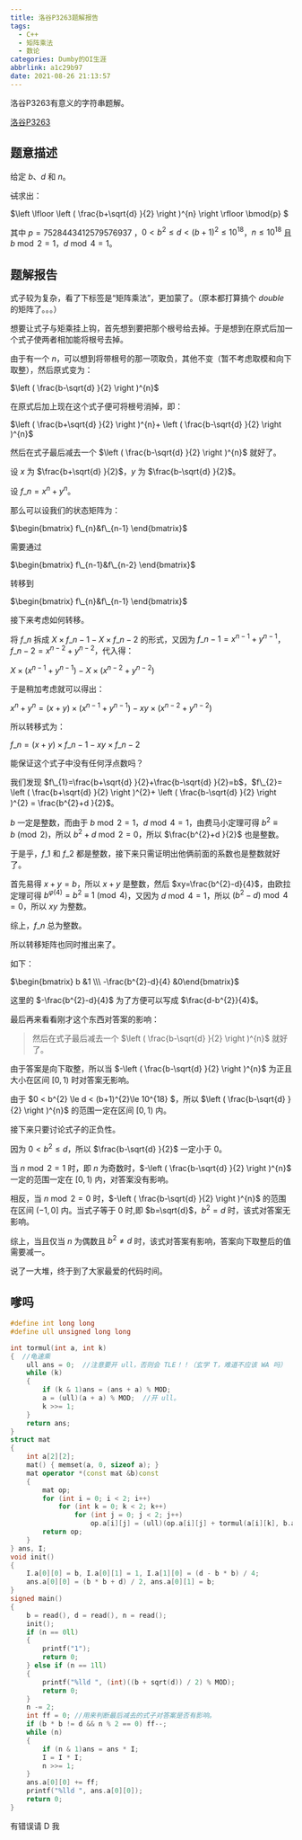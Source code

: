 ```yaml
---
title: 洛谷P3263题解报告
tags:
  - C++
  - 矩阵乘法
  - 数论
categories: Dumby的OI生涯
abbrlink: a1c29b97
date: 2021-08-26 21:13:57
---
```


洛谷P3263有意义的字符串题解。

<!--more-->

[洛谷P3263](https://www.luogu.com.cn/problem/P3263)

## 题意描述

给定 $b$、$d$ 和 $n$。

~~试~~求出：

$\left \lfloor  \left (    \frac{b+\sqrt{d} }{2}   \right )^{n} \right \rfloor \bmod{p} $

其中  $p=7528443412579576937$ ，$0 < b^{2} \le d < (b+1)^{2}\le 10^{18}$，$n\le 10^{18}$ 且 $b\bmod{2}=1$，$d \bmod{4}=1$。

## 题解报告
式子较为复杂，看了下标签是“矩阵乘法”，更加蒙了。（原本都打算搞个 $double$ 的矩阵了。。。）

想要让式子与矩乘挂上钩，首先想到要把那个根号给去掉。于是想到在原式后加一个式子使两者相加能将根号去掉。

由于有一个 $n$，可以想到将带根号的那一项取负，其他不变（暂不考虑取模和向下取整），然后原式变为：

$\left (  \frac{b-\sqrt{d} }{2}  \right )^{n}$

在原式后加上现在这个式子便可将根号消掉，即：

$\left (  \frac{b+\sqrt{d} }{2}  \right )^{n}+ \left (  \frac{b-\sqrt{d} }{2} \right )^{n}$

然后在式子最后减去一个 $\left (  \frac{b-\sqrt{d} }{2} \right )^{n}$ 就好了。

设 $x$ 为 $\frac{b+\sqrt{d} }{2}$，$y$ 为 $\frac{b-\sqrt{d} }{2}$。

设 $f\_{n}=x^{n}+y^{n}$。

那么可以设我们的状态矩阵为：

$\begin{bmatrix}  f\_{n}&f\_{n-1} \end{bmatrix}$

需要通过 

$\begin{bmatrix}  f\_{n-1}&f\_{n-2} \end{bmatrix}$

转移到

$\begin{bmatrix}  f\_{n}&f\_{n-1} \end{bmatrix}$

接下来考虑如何转移。

将 $f\_{n}$ 拆成 $X\times f\_{n-1}-X\times f\_{n-2}$ 的形式，又因为 $f\_{n-1}=x^{n-1}+y^{n-1}$，$f\_{n-2}=x^{n-2}+y^{n-2}$，代入得： 

$X\times \left ( x^{n-1}+y^{n-1} \right ) -X\times \left ( x^{n-2}+y^{n-2} \right )$

于是稍加考虑就可以得出：

$x^{n}+y^{n}=\left ( x+y \right ) \times \left ( x^{n-1}+y^{n-1} \right ) - xy \times \left ( x^{n-2}+y^{n-2} \right )$

所以转移式为：

$f\_{n}=\left ( x+y \right ) \times f\_{n-1}- xy \times f\_{n-2}$

能保证这个式子中没有任何浮点数吗？

我们发现 $f\_{1}=\frac{b+\sqrt{d} }{2}+\frac{b-\sqrt{d} }{2}=b$，$f\_{2}= \left (  \frac{b+\sqrt{d} }{2}  \right )^{2}+ \left (  \frac{b-\sqrt{d} }{2} \right )^{2} = \frac{b^{2}+d }{2}$。

$b$ 一定是整数，而由于 $b\bmod{2}=1$，$d \bmod{4}=1$，由费马小定理可得 $b^{2}\equiv b \pmod{2}$，所以 $b^{2}+d \bmod{2}=0$，所以 $\frac{b^{2}+d }{2}$ 也是整数。

于是乎，$f\_{1}$ 和 $f\_{2}$ 都是整数，接下来只需证明出他俩前面的系数也是整数就好了。

首先易得 $x+y=b$，所以 $x+y$ 是整数，然后 $xy=\frac{b^{2}-d}{4}$，由欧拉定理可得 $b^{\varphi (4)}=b^{2}\equiv 1\pmod{4}$，又因为 $d \bmod{4}=1$，所以 $\left ( b^{2}-d \right ) \bmod 4=0$，所以 $xy$ 为整数。

综上，$f\_{n}$ 总为整数。

所以转移矩阵也同时推出来了。

如下：

$\begin{bmatrix} b &1 \\\ -\frac{b^{2}-d}{4} &0\end{bmatrix}$

这里的 $-\frac{b^{2}-d}{4}$ 为了方便可以写成 $\frac{d-b^{2}}{4}$。

最后再来看看刚才这个东西对答案的影响：

>然后在式子最后减去一个 $\left (  \frac{b-\sqrt{d} }{2} \right )^{n}$ 就好了。

由于答案是向下取整，所以当 $-\left (  \frac{b-\sqrt{d} }{2} \right )^{n}$ 为正且大小在区间 $\left [ 0,1 \right )$ 时对答案无影响。

由于 $0 < b^{2} \le d < (b+1)^{2}\le 10^{18} $，所以 $\left (  \frac{b-\sqrt{d} }{2} \right )^{n}$ 的范围一定在区间 $\left [ 0,1 \right )$ 内。

接下来只要讨论式子的正负性。

因为 $0 < b^{2} \le d$，所以 $\frac{b-\sqrt{d} }{2}$ 一定小于 0。

当 $n \bmod{2}=1$ 时，即 $n$ 为奇数时，$-\left (  \frac{b-\sqrt{d} }{2} \right )^{n}$ 一定的范围一定在 $\left [ 0,1 \right )$ 内，对答案没有影响。

相反，当 $n \bmod{2}=0$ 时，$-\left (  \frac{b-\sqrt{d} }{2} \right )^{n}$ 的范围在区间 $\left ( -1,0 \right ]$ 内。当式子等于 0 时,即 $b=\sqrt{d}$，$b^{2}=d$ 时，该式对答案无影响。

综上，当且仅当 $n$ 为偶数且 $b^{2} \ne d$ 时，该式对答案有影响，答案向下取整后的值需要减一。

说了一大堆，终于到了大家最爱的代码时间。

## 嗲吗
```cpp
#define int long long
#define ull unsigned long long

int tormul(int a, int k) 
{  //龟速乘
	ull ans = 0;  //注意要开 ull，否则会 TLE！！（玄学 T，难道不应该 WA 吗）
	while (k) 
	{
		if (k & 1)ans = (ans + a) % MOD;
		a = (ull)(a + a) % MOD;  //开 ull。
		k >>= 1;
	}
	return ans;
}
struct mat 
{
	int a[2][2];
	mat() { memset(a, 0, sizeof a); }
	mat operator *(const mat &b)const 
	{
		mat op;
		for (int i = 0; i < 2; i++) 
			for (int k = 0; k < 2; k++) 
				for (int j = 0; j < 2; j++) 
					op.a[i][j] = (ull)(op.a[i][j] + tormul(a[i][k], b.a[k][j])) % MOD;  //ull
		return op;
	}
} ans, I;
void init() 
{
	I.a[0][0] = b, I.a[0][1] = 1, I.a[1][0] = (d - b * b) / 4;
	ans.a[0][0] = (b * b + d) / 2, ans.a[0][1] = b;
}
signed main() 
{
	b = read(), d = read(), n = read();
	init();
	if (n == 0ll) 
	{
		printf("1");
		return 0;
	} else if (n == 1ll) 
	{
		printf("%lld ", (int)((b + sqrt(d)) / 2) % MOD);
		return 0;
	}
	n -= 2;
	int ff = 0; //用来判断最后减去的式子对答案是否有影响。
	if (b * b != d && n % 2 == 0) ff--;
	while (n) 
	{
		if (n & 1)ans = ans * I;
		I = I * I;
		n >>= 1;
	}
	ans.a[0][0] += ff;
	printf("%lld ", ans.a[0][0]);
	return 0;
}
```
有错误请 D 我